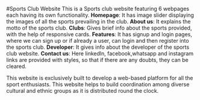#Sports Club Website
This is a Sports club website featuring 6 webpages each having its own functionality.
**Homepage**: It has image slider displaying the images of all the sports prevailing in the club.
**About us**: It explains the motto of the sports club.
**Clubs**: Gives brief info about the sports provided, with the help of responsive cards.
**Features**: It has signup and login pages, where we can sign up or if already a user, can login and then register into the sports club.
**Developer**: It gives info about the developer of the sports club website.
**Contact us**: Here linkedln, facebook,whatsapp and instagram links are provided with styles, so that if there are any doubts, they can be cleared.

This website is exclusively built to develop a web-based platform for all the sport enthusiasts.
This website helps to build coordination among  diverse cultural and ethnic groups as it is distributed 
round the clock. 

